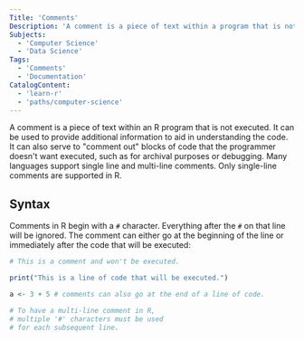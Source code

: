 ```yaml
---
Title: 'Comments'
Description: 'A comment is a piece of text within a program that is not executed. It can be used to provide additional information to aid in understanding the code.'
Subjects:
  - 'Computer Science'
  - 'Data Science'
Tags:
  - 'Comments'
  - 'Documentation'
CatalogContent:
  - 'learn-r'
  - 'paths/computer-science'
---
```


A comment is a piece of text within an R program that is not executed. It can be used to provide additional information to aid in understanding the code. It can also serve to "comment out" blocks of code that the programmer doesn't want executed, such as for archival purposes or debugging. Many languages support single line and multi-line comments. Only single-line comments are supported in R.

## Syntax

Comments in R begin with a `#` character. Everything after the `#` on that line will be ignored. The comment can either go at the beginning of the line or immediately after the code that will be executed:

```r
# This is a comment and won't be executed.

print("This is a line of code that will be executed.")

a <- 3 + 5 # comments can also go at the end of a line of code.

# To have a multi-line comment in R,
# multiple '#' characters must be used
# for each subsequent line.
```
